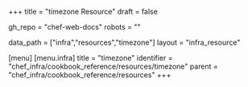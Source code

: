 +++
title = "timezone Resource"
draft = false

gh_repo = "chef-web-docs"
robots = ""

data_path = ["infra","resources","timezone"]
layout = "infra_resource"


[menu]
  [menu.infra]
    title = "timezone"
    identifier = "chef_infra/cookbook_reference/resources/timezone"
    parent = "chef_infra/cookbook_reference/resources"
+++

<!-- The contents of this page are automatically generated from the timezone.yaml file in the data directory. -->
<!-- To suggest a change, edit the https://github.com/chef/chef/blob/master/lib/chef/resource/timezone.rb file
      and submit a pull request to the https://github.com/chef/chef repository. -->
